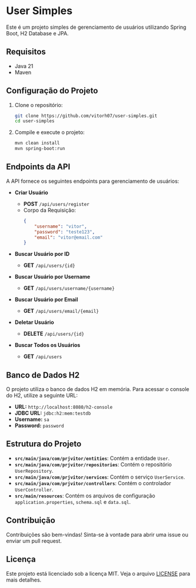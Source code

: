 # User Simples

Este é um projeto simples de gerenciamento de usuários utilizando Spring Boot, H2 Database e JPA.

## Requisitos

- Java 21
- Maven

## Configuração do Projeto

1. Clone o repositório:

    ```bash
    git clone https://github.com/vitorh07/user-simples.git
    cd user-simples
    ```

2. Compile e execute o projeto:

    ```bash
    mvn clean install
    mvn spring-boot:run
    ```

## Endpoints da API

A API fornece os seguintes endpoints para gerenciamento de usuários:

- **Criar Usuário**
    - **POST** `/api/users/register`
    - Corpo da Requisição:
        ```json
        {
            "username": "vitor",
            "password": "teste123",
            "email": "vitor@email.com"
        }
        ```

- **Buscar Usuário por ID**
    - **GET** `/api/users/{id}`

- **Buscar Usuário por Username**
    - **GET** `/api/users/username/{username}`

- **Buscar Usuário por Email**
    - **GET** `/api/users/email/{email}`

- **Deletar Usuário**
    - **DELETE** `/api/users/{id}`

- **Buscar Todos os Usuários**
    - **GET** `/api/users`

## Banco de Dados H2

O projeto utiliza o banco de dados H2 em memória. Para acessar o console do H2, utilize a seguinte URL:

- **URL:** `http://localhost:8080/h2-console`
- **JDBC URL:** `jdbc:h2:mem:testdb`
- **Username:** `sa`
- **Password:** `password`

## Estrutura do Projeto

- **`src/main/java/com/prjvitor/entities`**: Contém a entidade `User`.
- **`src/main/java/com/prjvitor/repositories`**: Contém o repositório `UserRepository`.
- **`src/main/java/com/prjvitor/services`**: Contém o serviço `UserService`.
- **`src/main/java/com/prjvitor/controllers`**: Contém o controlador `UserController`.
- **`src/main/resources`**: Contém os arquivos de configuração `application.properties`, `schema.sql` e `data.sql`.

## Contribuição

Contribuições são bem-vindas! Sinta-se à vontade para abrir uma issue ou enviar um pull request.

## Licença

Este projeto está licenciado sob a licença MIT. Veja o arquivo [LICENSE](LICENSE) para mais detalhes.